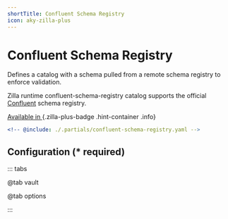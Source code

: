 ```yaml
---
shortTitle: Confluent Schema Registry
icon: aky-zilla-plus
---
```


# Confluent Schema Registry

Defines a catalog with a schema pulled from a remote schema registry to enforce validation.

Zilla runtime confluent-schema-registry catalog supports the official [Confluent](https://docs.confluent.io/platform/current/schema-registry/index.html) schema registry.

[Available in <ZillaPlus/>](https://www.aklivity.io/products/zilla-plus)
{.zilla-plus-badge .hint-container .info}

```yaml {2}
<!-- @include: ./.partials/confluent-schema-registry.yaml -->
```

## Configuration (\* required)

::: tabs

@tab vault

<!-- @include: ../../protocol/.partials/vault.md -->

@tab options

<!-- @include: ./.partials/schema-registry-options.md -->

:::